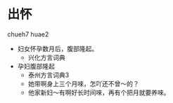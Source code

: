 # 出怀
chueh7 huae2
+ 妇女怀孕数月后，腹部隆起。
  * 兴化方言词典
+ 孕妇腹部隆起
  * 泰州方言词典3
  - 她带啊身上三个月唻，怎吖还不曾～的？
  - 他家新妇～有啊好长时间唻，再有个把月就要养唻。

